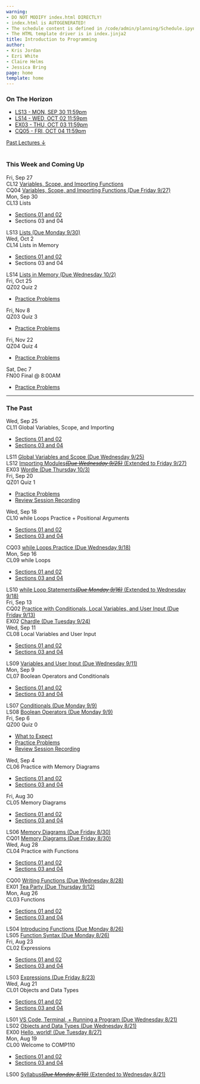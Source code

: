 ```yaml
---
warning:
- DO NOT MODIFY index.html DIRECTLY!
- index.html is AUTOGENERATED! 
- The schedule content is defined in /code/admin/planning/Schedule.ipynb
- The HTML template driver is in index.jinja2
title: Introduction to Programming
author:
- Kris Jordan
- Ezri White
- Claire Helms
- Jessica Bring
page: home
template: home
---
```


<div class="link-page pt-4">
<div class="row">

<!-- Horizon Box/Column -->
<div class="col-lg-4 col-md-12 col-md-1 order-lg-3 pt-5"> 
<div class="horizon-box mb-3">
<h3 class="header text-center pt-2">On The Horizon</h3><ul class="list-unstyled d-flexpx-sm-5 px-md-5 px-lg-0 flex-wrap justify-content-center justify-content-md-between justify-content-lg-center align-items-center"><li class="horizon-item"><a href="https://www.gradescope.com/">LS13 - MON, SEP 30 11:59pm</a></li><li class="horizon-item"><a href="https://www.gradescope.com/">LS14 - WED, OCT 02 11:59pm</a></li><li class="horizon-item"><a href="/exercises/wordle-pt2.html">EX03 - THU, OCT 03 11:59pm</a></li><li class="horizon-item"><a href="/cqs/lists.html">CQ05 - FRI, OCT 04 11:59pm</a></li></ul></div>
<div class="past-link">
<a href="#past">
<div class="past-btn">
<div class="text-center align-middle past-text">Past Lectures <span class="down-arrow">&darr;</span></div>
</div>
</a>
</div>
</div>

<!-- Agenda Box/Column -->
<div class="col-lg-8 col-md-12 order-sm-2 order-lg-1 itinerary-col itinerary">
<div>
<!-- Allows us to smooth scroll to This Week and Coming Up section -->
<div id="latest" class="pb-3"></div>
<br>
<!-- Current Week and Future -->
<h3 class="header">This Week and Coming Up</h3></div><div data-type="lecture" data-date="2024-09-27" class="row itinerary-row py-2">
<div class="date col-md-2">Fri, Sep 27</div>
<div class="plans col-md-9"><div class="plan Class">
<span class="kind">CL12 </span><span class="title"><a href="/">Variables, Scope, and Importing Functions</a></span></div><div class="plan Challenge Question">
<span class="kind">CQ04 </span><span class="title"><a href="/cqs/imports.html">Variables, Scope, and Importing Functions (Due Friday 9/27)</a></span></div></div>
</div><div data-type="lecture" data-date="2024-09-30" class="row itinerary-row py-2">
<div class="date col-md-2">Mon, Sep 30</div>
<div class="plans col-md-9"><div class="plan Class">
<span class="kind">CL13 </span><span class="title">Lists</span>
<ul class="links"><li class="link"><a href="/static/slides/alyssa/CL13.pdf">Sections 01 and 02</a></li>
<li class="link">Sections 03 and 04</li>
</ul></div><div class="plan Lesson">
<span class="kind">LS13 </span><span class="title"><a href="https://www.gradescope.com/">Lists (Due Monday 9/30)</a></span></div></div>
</div><div data-type="lecture" data-date="2024-10-02" class="row itinerary-row py-2">
<div class="date col-md-2">Wed, Oct 2</div>
<div class="plans col-md-9"><div class="plan Class">
<span class="kind">CL14 </span><span class="title">Lists in Memory</span>
<ul class="links"><li class="link"><a href="/static/slides/alyssa/CL14.pdf">Sections 01 and 02</a></li>
<li class="link">Sections 03 and 04</li>
</ul></div><div class="plan Lesson">
<span class="kind">LS14 </span><span class="title"><a href="https://www.gradescope.com/">Lists in Memory (Due Wednesday 10/2)</a></span></div></div>
</div><div data-type="lecture" data-date="2024-10-25" class="row itinerary-row py-2">
<div class="date col-md-2">Fri, Oct 25</div>
<div class="plans col-md-9"><div class="plan Quiz">
<span class="kind">QZ02 </span><span class="title">Quiz 2</span>
<ul class="links"><li class="link"><a href="/resources/practice/practice-problems.html">Practice Problems</a></li>
</ul></div></div>
</div><div data-type="lecture" data-date="2024-11-08" class="row itinerary-row py-2">
<div class="date col-md-2">Fri, Nov 8</div>
<div class="plans col-md-9"><div class="plan Quiz">
<span class="kind">QZ03 </span><span class="title">Quiz 3</span>
<ul class="links"><li class="link"><a href="/resources/practice/practice-problems.html">Practice Problems</a></li>
</ul></div></div>
</div><div data-type="lecture" data-date="2024-11-22" class="row itinerary-row py-2">
<div class="date col-md-2">Fri, Nov 22</div>
<div class="plans col-md-9"><div class="plan Quiz">
<span class="kind">QZ04 </span><span class="title">Quiz 4</span>
<ul class="links"><li class="link"><a href="/resources/practice/practice-problems.html">Practice Problems</a></li>
</ul></div></div>
</div><div data-type="lecture" data-date="2024-12-07" class="row itinerary-row py-2">
<div class="date col-md-2">Sat, Dec 7</div>
<div class="plans col-md-9"><div class="plan Final">
<span class="kind">FN00 </span><span class="title">Final @ 8:00AM</span>
<ul class="links"><li class="link"><a href="/resources/practice/practice-problems.html">Practice Problems</a></li>
</ul></div></div>
</div><!-- The Past section --><div id='past' class="pb-2"></div>
<hr>
<h3 class="header pt-3">The Past</h3><div data-type="lecture" data-date="2024-09-25" class="row itinerary-row py-2">
<div class="date col-md-2">Wed, Sep 25</div>
<div class="plans col-md-9"><div class="plan Class">
<span class="kind">CL11 </span><span class="title">Global Variables, Scope, and Importing</span>
<ul class="links"><li class="link"><a href="/static/slides/alyssa/CL11.pdf">Sections 01 and 02</a></li>
<li class="link"><a href="/static/slides/izzi/CL11Hinks.pdf">Sections 03 and 04</a></li>
</ul></div><div class="plan Lesson">
<span class="kind">LS11 </span><span class="title"><a href="https://www.gradescope.com/">Global Variables and Scope (Due Wednesday 9/25)</a></span></div><div class="plan Lesson">
<span class="kind">LS12 </span><span class="title"><a href="https://www.gradescope.com/">Importing Modules<s><i>(Due Wednesday 9/25)</i></s> (Extended to Friday 9/27)</a></span></div><div class="plan Exercise">
<span class="kind">EX03 </span><span class="title"><a href="/exercises/wordle-pt2.html">Wordle (Due Thursday 10/3)</a></span></div></div>
</div><div data-type="lecture" data-date="2024-09-20" class="row itinerary-row py-2">
<div class="date col-md-2">Fri, Sep 20</div>
<div class="plans col-md-9"><div class="plan Quiz">
<span class="kind">QZ01 </span><span class="title">Quiz 1</span>
<ul class="links"><li class="link"><a href="/resources/practice/practice-problems.html">Practice Problems</a></li>
<li class="link"><a href="https://youtu.be/z98ObWODtf4">Review Session Recording</a></li>
</ul></div></div>
</div><div data-type="lecture" data-date="2024-09-18" class="row itinerary-row py-2">
<div class="date col-md-2">Wed, Sep 18</div>
<div class="plans col-md-9"><div class="plan Class">
<span class="kind">CL10 </span><span class="title">while Loops Practice + Positional Arguments</span>
<ul class="links"><li class="link"><a href="/static/slides/alyssa/CL10.pdf">Sections 01 and 02</a></li>
<li class="link"><a href="/static/slides/izzi/CL10Hinks.pdf">Sections 03 and 04</a></li>
</ul></div><div class="plan Challenge Question">
<span class="kind">CQ03 </span><span class="title"><a href="/cqs/while-loops.html">while Loops Practice (Due Wednesday 9/18)</a></span></div></div>
</div><div data-type="lecture" data-date="2024-09-16" class="row itinerary-row py-2">
<div class="date col-md-2">Mon, Sep 16</div>
<div class="plans col-md-9"><div class="plan Class">
<span class="kind">CL09 </span><span class="title">while Loops</span>
<ul class="links"><li class="link"><a href="/static/slides/alyssa/CL09.pdf">Sections 01 and 02</a></li>
<li class="link"><a href="/static/slides/izzi/CL09Hinks.pdf">Sections 03 and 04</a></li>
</ul></div><div class="plan Lesson">
<span class="kind">LS10 </span><span class="title"><a href="https://www.gradescope.com/">while Loop Statements<s><i>(Due Monday 9/16)</i></s> (Extended to Wednesday 9/18)</a></span></div></div>
</div><div data-type="lecture" data-date="2024-09-13" class="row itinerary-row py-2">
<div class="date col-md-2">Fri, Sep 13</div>
<div class="plans col-md-9"><div class="plan Challenge Question">
<span class="kind">CQ02 </span><span class="title"><a href="/cqs/conditionals.html">Practice with Conditionals, Local Variables, and User Input (Due Friday 9/13)</a></span></div><div class="plan Exercise">
<span class="kind">EX02 </span><span class="title"><a href="/exercises/wordle-pt1.html">Chardle (Due Tuesday 9/24)</a></span></div></div>
</div><div data-type="lecture" data-date="2024-09-11" class="row itinerary-row py-2">
<div class="date col-md-2">Wed, Sep 11</div>
<div class="plans col-md-9"><div class="plan Class">
<span class="kind">CL08 </span><span class="title">Local Variables and User Input</span>
<ul class="links"><li class="link"><a href="/static/slides/alyssa/CL08.pdf">Sections 01 and 02</a></li>
<li class="link"><a href="/static/slides/izzi/CL08Hinks.pdf">Sections 03 and 04</a></li>
</ul></div><div class="plan Lesson">
<span class="kind">LS09 </span><span class="title"><a href="https://www.gradescope.com/">Variables and User Input (Due Wednesday 9/11)</a></span></div></div>
</div><div data-type="lecture" data-date="2024-09-09" class="row itinerary-row py-2">
<div class="date col-md-2">Mon, Sep 9</div>
<div class="plans col-md-9"><div class="plan Class">
<span class="kind">CL07 </span><span class="title">Boolean Operators and Conditionals</span>
<ul class="links"><li class="link"><a href="/static/slides/alyssa/CL07.pdf">Sections 01 and 02</a></li>
<li class="link"><a href="/static/slides/izzi/CL07Hinks.pdf">Sections 03 and 04</a></li>
</ul></div><div class="plan Lesson">
<span class="kind">LS07 </span><span class="title"><a href="https://www.gradescope.com/">Conditionals (Due Monday 9/9)</a></span></div><div class="plan Lesson">
<span class="kind">LS08 </span><span class="title"><a href="https://www.gradescope.com/">Boolean Operators (Due Monday 9/9)</a></span></div></div>
</div><div data-type="lecture" data-date="2024-09-06" class="row itinerary-row py-2">
<div class="date col-md-2">Fri, Sep 6</div>
<div class="plans col-md-9"><div class="plan Quiz">
<span class="kind">QZ00 </span><span class="title">Quiz 0</span>
<ul class="links"><li class="link"><a href="/resources/quiz-expectations.html">What to Expect</a></li>
<li class="link"><a href="/resources/practice/practice-problems.html">Practice Problems</a></li>
<li class="link"><a href="https://youtu.be/Og1cqDH3dKc">Review Session Recording</a></li>
</ul></div></div>
</div><div data-type="lecture" data-date="2024-09-04" class="row itinerary-row py-2">
<div class="date col-md-2">Wed, Sep 4</div>
<div class="plans col-md-9"><div class="plan Class">
<span class="kind">CL06 </span><span class="title">Practice with Memory Diagrams</span>
<ul class="links"><li class="link"><a href="/static/slides/alyssa/CL06.pdf">Sections 01 and 02</a></li>
<li class="link"><a href="/static/slides/izzi/CL06Hinks.pdf">Sections 03 and 04</a></li>
</ul></div></div>
</div><div data-type="lecture" data-date="2024-08-30" class="row itinerary-row py-2">
<div class="date col-md-2">Fri, Aug 30</div>
<div class="plans col-md-9"><div class="plan Class">
<span class="kind">CL05 </span><span class="title">Memory Diagrams</span>
<ul class="links"><li class="link"><a href="/static/slides/alyssa/CL05.pdf">Sections 01 and 02</a></li>
<li class="link"><a href="/static/slides/izzi/CL05Hinks.pdf">Sections 03 and 04</a></li>
</ul></div><div class="plan Lesson">
<span class="kind">LS06 </span><span class="title"><a href="https://www.gradescope.com/">Memory Diagrams (Due Friday 8/30)</a></span></div><div class="plan Challenge Question">
<span class="kind">CQ01 </span><span class="title"><a href="https://www.gradescope.com/">Memory Diagrams (Due Friday 8/30)</a></span></div></div>
</div><div data-type="lecture" data-date="2024-08-28" class="row itinerary-row py-2">
<div class="date col-md-2">Wed, Aug 28</div>
<div class="plans col-md-9"><div class="plan Class">
<span class="kind">CL04 </span><span class="title">Practice with Functions</span>
<ul class="links"><li class="link"><a href="/static/slides/alyssa/CL04.pdf">Sections 01 and 02</a></li>
<li class="link"><a href="/static/slides/izzi/CL04Hinks.pdf">Sections 03 and 04</a></li>
</ul></div><div class="plan Challenge Question">
<span class="kind">CQ00 </span><span class="title"><a href="/cqs/CQ00-functions.html">Writing Functions (Due Wednesday 8/28)</a></span></div><div class="plan Exercise">
<span class="kind">EX01 </span><span class="title"><a href="/exercises/tea_party.html">Tea Party (Due Thursday 9/12)</a></span></div></div>
</div><div data-type="lecture" data-date="2024-08-26" class="row itinerary-row py-2">
<div class="date col-md-2">Mon, Aug 26</div>
<div class="plans col-md-9"><div class="plan Class">
<span class="kind">CL03 </span><span class="title">Functions</span>
<ul class="links"><li class="link"><a href="/static/slides/alyssa/CL03.pdf">Sections 01 and 02</a></li>
<li class="link"><a href="/static/slides/izzi/CL03Hinks.pdf">Sections 03 and 04</a></li>
</ul></div><div class="plan Lesson">
<span class="kind">LS04 </span><span class="title"><a href="https://www.gradescope.com/">Introducing Functions (Due Monday 8/26)</a></span></div><div class="plan Lesson">
<span class="kind">LS05 </span><span class="title"><a href="https://www.gradescope.com/">Function Syntax (Due Monday 8/26)</a></span></div></div>
</div><div data-type="lecture" data-date="2024-08-23" class="row itinerary-row py-2">
<div class="date col-md-2">Fri, Aug 23</div>
<div class="plans col-md-9"><div class="plan Class">
<span class="kind">CL02 </span><span class="title">Expressions</span>
<ul class="links"><li class="link"><a href="/static/slides/alyssa/CL02.pdf">Sections 01 and 02</a></li>
<li class="link"><a href="/static/slides/izzi/CL02Hinks.pdf">Sections 03 and 04</a></li>
</ul></div><div class="plan Lesson">
<span class="kind">LS03 </span><span class="title"><a href="https://www.gradescope.com/">Expressions (Due Friday 8/23)</a></span></div></div>
</div><div data-type="lecture" data-date="2024-08-21" class="row itinerary-row py-2">
<div class="date col-md-2">Wed, Aug 21</div>
<div class="plans col-md-9"><div class="plan Class">
<span class="kind">CL01 </span><span class="title">Objects and Data Types</span>
<ul class="links"><li class="link"><a href="/static/slides/alyssa/CL01.pdf">Sections 01 and 02</a></li>
<li class="link"><a href="/static/slides/izzi/CL01Hinks.pdf">Sections 03 and 04</a></li>
</ul></div><div class="plan Lesson">
<span class="kind">LS01 </span><span class="title"><a href="https://www.gradescope.com/">VS Code, Terminal, + Running a Program (Due Wednesday 8/21)</a></span></div><div class="plan Lesson">
<span class="kind">LS02 </span><span class="title"><a href="https://www.gradescope.com/">Objects and Data Types (Due Wednesday 8/21)</a></span></div><div class="plan Exercise">
<span class="kind">EX00 </span><span class="title"><a href="/exercises/hello_world.html">Hello, world! (Due Tuesday 8/27)</a></span></div></div>
</div><div data-type="lecture" data-date="2024-08-19" class="row itinerary-row py-2">
<div class="date col-md-2">Mon, Aug 19</div>
<div class="plans col-md-9"><div class="plan Class">
<span class="kind">CL00 </span><span class="title">Welcome to COMP110</span>
<ul class="links"><li class="link"><a href="/static/slides/alyssa/CL00.pdf">Sections 01 and 02</a></li>
<li class="link"><a href="/static/slides/izzi/CL00Hinks.pdf">Sections 03 and 04</a></li>
</ul></div><div class="plan Lesson">
<span class="kind">LS00 </span><span class="title"><a href="https://www.gradescope.com/">Syllabus<s><i>(Due Monday 8/19)</i></s> (Extended to Wednesday 8/21)</a></span></div></div>
</div></div>
</div>